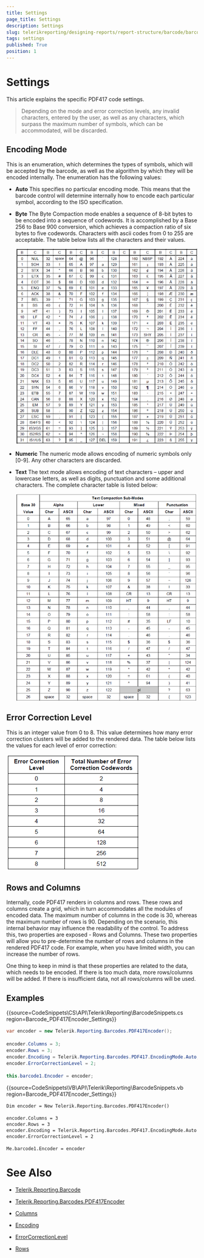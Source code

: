 ```yaml
---
title: Settings
page_title: Settings 
description: Settings
slug: telerikreporting/designing-reports/report-structure/barcode/barcode-types/2d-barcodes/pdf417/settings
tags: settings
published: True
position: 1
---
```


# Settings



This article explains the specific PDF417 code settings.

> Depending on the mode and error correction levels, any invalid characters, entered by the user, as well            as any characters, which surpass the maximum number of symbols, which can be accommodated, will be discarded. 


## Encoding Mode

This is an enumeration, which determines the types of symbols, which will be accepted by the barcode, as well as                 the algorithm by which they will be encoded internally. The enumeration has the following values:             

* __Auto__ This specifies no particular encoding mode. This means that the barcode control will determine                      internally how to encode each particular symbol, according to the ISO specification.                   

* __Byte__ The Byte Compaction mode enables a sequence of 8-bit bytes to be encoded into a sequence of codewords.                          It is accomplished by a Base 256 to Base 900 conversion, which achieves a compaction ratio of six bytes to five codewords.                          Characters with ascii codes from 0 to 255 are acceptable. The table below lists all the characters and their values.                       

  ![barcode-pdf 417-table 1-byte](images/Barcodes/barcode-pdf417-table1-byte.png)

* __Numeric__ The numeric mode allows encoding of numeric symbols only [0-9]. Any other characters are discarded.                      

* __Text__ The text mode allows encoding of text characters – upper and lowercase letters, as well as digits,                          punctuation and some additional characters. The complete character table is listed below:                       

  ![barcode-pdf 417-table 2-text](images/Barcodes/barcode-pdf417-table2-text.png)

## Error Correction Level

This is an integer value from 0 to 8. This value determines how many error correction clusters will be              added to the rendered data. The table below lists the values for each level of error correction:              

  ![barcode-pdf 417-table 3-error-correction](images/Barcodes/barcode-pdf417-table3-error-correction.png)

## Rows and Columns

Internally, code PDF417 renders in columns and rows. These rows and columns create a grid, which in turn accommodates               all the modules of encoded data. The maximum number of columns in the code is 30, whereas the maximum number of rows is 90.              Depending on the scenario, this internal behavior may influence the readability of the control. To address this, two properties               are exposed - Rows and Columns. These two properties will allow you to pre-determine the number of rows and columns in               the rendered PDF417 code. For example, when you have limited width, you can increase the number of rows.            

One thing to keep in mind is that these properties are related to the data, which needs to be encoded.               If there is too much data, more rows/columns will be added. If there is insufficient data, not all rows/columns will be used.           

## Examples

{{source=CodeSnippets\CS\API\Telerik\Reporting\BarcodeSnippets.cs region=Barcode_PDF417Encoder_Settings}}
````cs
var encoder = new Telerik.Reporting.Barcodes.PDF417Encoder();

encoder.Columns = 3;
encoder.Rows = 3;
encoder.Encoding = Telerik.Reporting.Barcodes.PDF417.EncodingMode.Auto;
encoder.ErrorCorrectionLevel = 2;

this.barcode1.Encoder = encoder;
````
{{source=CodeSnippets\VB\API\Telerik\Reporting\BarcodeSnippets.vb region=Barcode_PDF417Encoder_Settings}}
````vbnet
Dim encoder = New Telerik.Reporting.Barcodes.PDF417Encoder()

encoder.Columns = 3
encoder.Rows = 3
encoder.Encoding = Telerik.Reporting.Barcodes.PDF417.EncodingMode.Auto
encoder.ErrorCorrectionLevel = 2

Me.barcode1.Encoder = encoder
````


# See Also
 

* [Telerik.Reporting.Barcode](/reporting/api/Telerik.Reporting.Barcode)  

* [Telerik.Reporting.Barcodes.PDF417Encoder](/reporting/api/Telerik.Reporting.Barcodes.PDF417Encoder)  

* [Columns](/reporting/api/Telerik.Reporting.Barcodes.PDF417Encoder#Telerik_Reporting_Barcodes_PDF417Encoder_Columns)  

* [Encoding](/reporting/api/Telerik.Reporting.Barcodes.PDF417Encoder#Telerik_Reporting_Barcodes_PDF417Encoder_Encoding)  

* [ErrorCorrectionLevel](/reporting/api/Telerik.Reporting.Barcodes.PDF417Encoder#Telerik_Reporting_Barcodes_PDF417Encoder_ErrorCorrectionLevel)  

* [Rows](/reporting/api/Telerik.Reporting.Barcodes.PDF417Encoder#Telerik_Reporting_Barcodes_PDF417Encoder_Rows)

